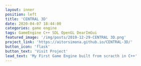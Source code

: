 ```yaml
---
layout: inner
position: left
title: 'CENTRAL 3D'
date: 2020-04-07 18:44:00
categories: game engine
tags: GameEngine C++ SDL OpenGL DearImGui
featured_image: '/img/posts/2019-12-29-CENTRAL 3D.png'
project_link: 'https://aitorsimona.github.io/CENTRAL-3D/'
button_icon: 'flask'
button_text: 'Visit Project'
lead_text: 'My First Game Engine built from scracth in C++'
---
```

